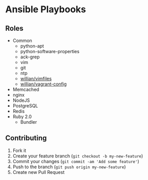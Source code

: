 # Ansible Playbooks


## Roles

* Common
	* python-apt
	* python-software-properties
	* ack-grep
	* vim
	* git
	* ntp
	* [willian/vimfiles](http://github.com/willian/vimfiles)
	* [willian/vagrant-config](http://github.com/willian/vagrant-config)
* Memcached
* nginx
* NodeJS
* PostgreSQL
* Redis
* Ruby 2.0
	* Bundler

## Contributing
1. Fork it
2. Create your feature branch (`git checkout -b my-new-feature`)
3. Commit your changes (`git commit -am 'Add some feature'`)
4. Push to the branch (`git push origin my-new-feature`)
5. Create new Pull Request
